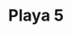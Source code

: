 ---
title: Playa 5
date: 
draft: false

# descripcion
description : Aros en caracol y resina. Anzuelo en plata 925.

materials: Plata 925

color: 

dimensions: Diámetro 2,80 cm. Largo total 4,20 cm

code: 01-01-0740

type: "Aros"

categories: []

price: $3.010,00

price_eftvo: $2.555,00

# Images
# first image will be shown in the product page
images:
  # - image: "images/path_to_image"
  # La ubicacion de las imagenes es imagenes/Aros/Aros.Colgantes/01-01-0740-playa-5
  - image: "./images/aros/colgantes/01-01-0740-playa-5_a.jpg"
  - image: "./images/aros/colgantes/01-01-0740-playa-5_b.jpg"
---